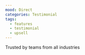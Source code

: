 ```yaml
---
mood: Direct
categories: Testimonial
tags:
  - features
  - testimonial
  - upsell
---
```

Trusted by teams from all industries